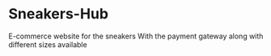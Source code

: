 # Sneakers-Hub
E-commerce website for the sneakers 
With the payment gateway along with
different sizes available
